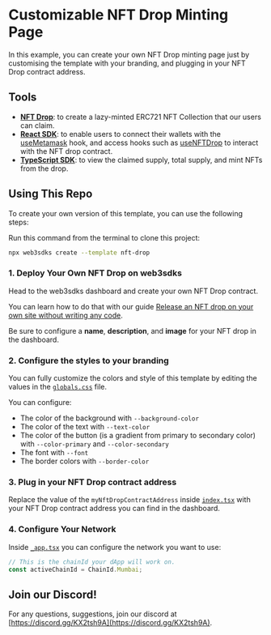 # Customizable NFT Drop Minting Page

In this example, you can create your own NFT Drop minting page just by customising the template with your branding, and plugging in your NFT Drop contract address.

## Tools

- [**NFT Drop**](https://docs.web3sdks.com/pre-built-contracts/nft-drop): to create a lazy-minted ERC721 NFT Collection that our users can claim.
- [**React SDK**](https://docs.web3sdks.com/react): to enable users to connect their wallets with the [useMetamask](https://docs.web3sdks.com/react/react.usemetamask) hook, and access hooks such as [useNFTDrop](https://docs.web3sdks.com/react/react.usenftdrop) to interact with the NFT drop contract.
- [**TypeScript SDK**](https://docs.web3sdks.com/typescript): to view the claimed supply, total supply, and mint NFTs from the drop.

## Using This Repo

To create your own version of this template, you can use the following steps:

Run this command from the terminal to clone this project:

```bash
npx web3sdks create --template nft-drop
```

### 1. Deploy Your Own NFT Drop on web3sdks

Head to the web3sdks dashboard and create your own NFT Drop contract.

You can learn how to do that with our guide [Release an NFT drop on your own site without writing any code](https://docs.web3sdks.com/guides/release-an-nft-drop-with-no-code#create-a-drop-contract).

Be sure to configure a **name**, **description**, and **image** for your NFT drop in the dashboard.

### 2. Configure the styles to your branding

You can fully customize the colors and style of this template by editing the values in the [`globals.css`](/styles/globals.css) file.

You can configure:

- The color of the background with `--background-color`
- The color of the text with `--text-color`
- The color of the button (is a gradient from primary to secondary color) with `--color-primary` and `--color-secondary`
- The font with `--font`
- The border colors with `--border-color`

### 3. Plug in your NFT Drop contract address

Replace the value of the `myNftDropContractAddress` inside [`index.tsx`](/pages/index.tsx) with your NFT Drop contract address you can find in the dashboard.

### 4. Configure Your Network

Inside [`_app.tsx`](/pages/_app.tsx) you can configure the network you want to use:

```jsx
// This is the chainId your dApp will work on.
const activeChainId = ChainId.Mumbai;
```

## Join our Discord!

For any questions, suggestions, join our discord at [https://discord.gg/KX2tsh9A](https://discord.gg/KX2tsh9A).

